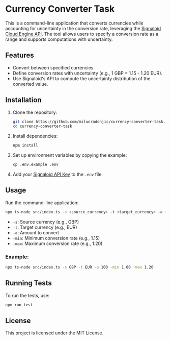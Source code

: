 # Currency Converter Task

This is a command-line application that converts currencies while accounting for uncertainty in the conversion rate, leveraging the [Signaloid Cloud Engine API](https://docs.signaloid.io/docs/api/). The tool allows users to specify a conversion rate as a range and supports computations with uncertainty.

## Features

- Convert between specified currencies.
- Define conversion rates with uncertainty (e.g., 1 GBP = 1.15 - 1.20 EUR).
- Use Signaloid's API to compute the uncertainty distribution of the converted value.

## Installation

1. Clone the repository:

   ```bash
   git clone https://github.com/milunradonjic/currency-converter-task.git
   cd currency-converter-task
   ```

2. Install dependencies:

   ```bash
   npm install
   ```

3. Set up environment variables by copying the example:

   ```bash
   cp .env.example .env
   ```

4. Add your [Signaloid API Key](https://docs.signaloid.io/docs/api/#authentication) to the `.env` file.

## Usage

Run the command-line application:

```bash
npx ts-node src/index.ts -s <source_currency> -t <target_currency> -a <amount> -min <rate_min> -max <rate_max>
```

- `-s`: Source currency (e.g., GBP)
- `-t`: Target currency (e.g., EUR)
- `-a`: Amount to convert
- `-min`: Minimum conversion rate (e.g., 1.15)
- `-max`: Maximum conversion rate (e.g., 1.20)

### Example:

```bash
npx ts-node src/index.ts -s GBP -t EUR -a 100 -min 1.00 -max 1.20
```

## Running Tests

To run the tests, use:

```bash
npm run test
```

## License

This project is licensed under the MIT License.
